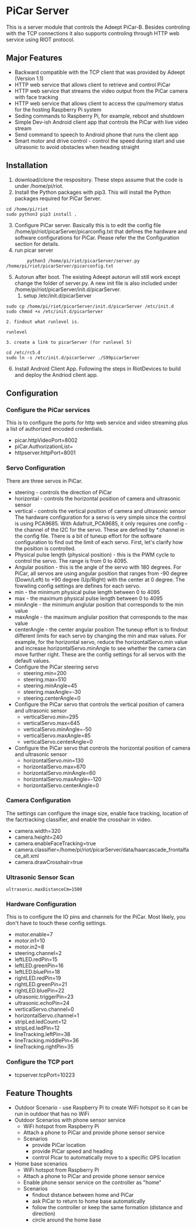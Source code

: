 # PiCar Server
This is a server module that controls the Adeept PiCar-B. Besides controling with the TCP connections it also supports controling through HTTP web service using RIOT protocol.

## Major Features
* Backward compatible with the TCP client that was provided by Adeept (Version 1.1)
* HTTP web service that allows client to retrieve and control PiCar
* HTTP web service that streams the video output from the PiCar camera with face tracking
* HTTP web service that allows client to access the cpu/memory status for the hosting Raspberry Pi system
* Seding commands to Raspberry Pi, for example, reboot and shutdown
* Simple Dev-ish Android client app that controls the PiCar with live video stream
* Send command to speech to Android phone that runs the client app
* Smart motor and drive control - control the speed during start and use ultrasonic to avoid obstacles when heading straight

## Installation
1. download/clone the respository. These steps assume that the code is under /home/pi/riot.
2. Install the Python packages with pip3. This will install the Python packages required for PiCar Server.
```
cd /home/pi/riot
sudo python3 pip3 install .
```
3. Configure PiCar server. Basically this is to edit the config file /home/pi/riot/picarServer/picarconfig.txt that defines the hardware and software configurations for PiCar.
Please refer the the Configuration section for details.
4. run picar server
```
        python3 /home/pi/riot/picarServer/server.py /home/pi/riot/picarServer/picarconfig.txt
```
5. Autorun after boot. The existing Adeept autorun will still work except change the folder of server.py. A new init file is also included under /home/pi/riot/picarServer/init.d/picarServer.
    1. setup /etc/init.d/picarServer
```
sudo cp /home/pi/riot/picarServer/init.d/picarServer /etc/init.d
sudo chmod +x /etc/init.d/picarServer
```
    2. findout what runlevel is. 
```
runlevel
```
    3. create a link to picarServer (for runlevel 5)
```
cd /etc/rc5.d
sudo ln -s /etc/init.d/picarServer ./S99picarServer
```
6. Install Android Client App. Following the steps in RiotDevices to build and deploy the Andriod client app.

## Configuration
### Configure the PiCar services
This is to configure the ports for http web service and video streaming plus a list of authorized encoded credentials.
* picar.httpVideoPort=8002
* piCar.AuthorizationList=
* httpserver.httpPort=8001
### Servo Configuration
There are three servos in PiCar.
* steering - controls the direction of PiCar
* horizontal - controls the horizontal position of camera and ultrasonic sensor
* vertical - controls the vertical position of camera and ultrasonic sensor
The hardware configuration for a servo is very simple since the control is using PCA9685. With Adafruit_PCA9685, it only requires one config - the channel of the I2C for the servo. These are defined by *.channel in the config file.
There is a bit of tuneup effort for the software configuration to find out the limit of each servo. First, let's clarify how the position is controlled.
* Physical pulse length (physical position) - this is the PWM cycle to control the servo. The range is from 0 to 4095.
* Angular position - this is the angle of the servo with 180 degrees. For PiCar, all servos are using angular position that ranges from -90 degree (Down/Left) to +90 degree (Up/Right) with the center at 0 degree. 
The fowwling config settings are defines for each servo.
* min - the minimum physical pulse length between 0 to 4095
* max - the maximum physical pulse length between 0 to 4095
* minAngle - the minimum anglular position that corresponds to the min value
* maxAngle - the maximum anglular position that corresponds to the max value
* centerAngle - the center angular position
The tuneup effort is to findout different limits for each servo by changing the min and max values.
For example, for the horizontal servo, reduce the horizontalServo.min value and increase horizontalServo.minAngle to see whether the camera can move further right.
These are the config settings for all servos with the default values.
* Configure the PiCar steering servo
    * steering.min=200
    * steering.max=510
    * steering.minAngle=45
    * steering.maxAngle=-30
    * steering.centerAngle=0
* Configure the PiCar servo that controls the vertical position of camera and ultrasonic sensor
    * verticalServo.min=295
    * verticalServo.max=645
    * verticalServo.minAngle=-50
    * verticalServo.maxAngle=85
    * verticalServo.centerAngle=0
* Configure the PiCar servo that controls the horizontal position of camera and ultrasonic sensor
    * horizontalServo.min=130
    * horizontalServo.max=670
    * horizontalServo.minAngle=60
    * horizontalServo.maxAngle=-120
    * horizontalServo.centerAngle=0
### Camera Configuration
The settings can configure the image size, enable face tracking, location of the facrtracking classifier, and enable the crosshair in video.
* camera.width=320
* camera.height=240
* camera.enableFaceTracking=true
* camera.classifier=/home/pi/riot/picarServer/data/haarcascade_frontalface_alt.xml
* camera.drawCrosshair=true
### Ultrasonic Sensor Scan
    ultrasonic.maxDistanceCm=1500
### Hardware Configuration
This is to configure the IO pins and channels for the PiCar. Most likely, you don't have to touch these config settings.
* motor.enable=7
* motor.in1=10
* motor.in2=8
* steering.channel=2
* leftLED.redPin=15
* leftLED.greenPin=16
* leftLED.bluePin=18
* rightLED.redPin=19
* rightLED.greenPin=21
* rightLED.bluePin=22
* ultrasonic.triggerPin=23
* ultrasonic.echoPin=24
* verticalServo.channel=0
* horizontalServo.channel=1
* stripLed.ledCount=12
* stripLed.ledPin=12
* lineTracking.leftPin=38
* lineTracking.middlePin=36
* lineTracking.rightPin=35
### Configure the TCP port
* tcpserver.tcpPort=10223

## Feature Thoughts
* Outdoor Scenario - use Raspberry Pi to create WiFi hotspot so it can be run in outdoor that has no WiFi
* Outdoor Scenarios with phone sensor service
    * WiFi hotspot from Raspberry Pi
    * Attach a phone to PiCar and provide phone sensor service
    * Scenarios
        * provide PiCar location
        * provide PiCar speed and heading
        * control Picar to automatically move to a specific GPS location
* Home base scenarios
    * WiFi hotspot from Raspberry Pi
    * Attach a phone to PiCar and provide phone sensor service
    * Enable phone sensor service on the controller as "home"
    * Scenarios
        * findout distance between home and PiCar
        * ask PiCar to return to home base automatically
        * follow the controller or keep the same formation (distance and direction)
        * circle around the home base

